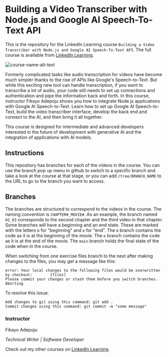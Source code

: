# Building a Video Transcriber with Node.js and Google AI Speech-To-Text API
This is the repository for the LinkedIn Learning course `Building a Video Transcriber with Node.js and Google AI Speech-To-Text API`. The full course is available from [LinkedIn Learning][lil-course-url].

![course-name-alt-text][lil-thumbnail-url] 

Formerly complicated tasks like audio transcription for videos have become much simpler thanks to the rise of APIs like Google's Speech-to-Text. But while this exciting new tool can handle transcription, if you want to transcribe a lot of audio, your code still needs to set up connections and authentication and pipe the information back and forth. In this course, instructor Fikayo Adepoju shows you how to integrate Node.js applications with Google AI Speech-to-Text. Learn how to set up Google AI Speech-to-Text, build the video transcriber interface, develop the back end and connect to the AI, and then bring it all together.

This course is designed for intermediate and advanced developers interested in the future of development with generative AI and the integration of applications with AI models.


## Instructions
This repository has branches for each of the videos in the course. You can use the branch pop up menu in github to switch to a specific branch and take a look at the course at that stage, or you can add `/tree/BRANCH_NAME` to the URL to go to the branch you want to access.

## Branches
The branches are structured to correspond to the videos in the course. The naming convention is `CHAPTER#_MOVIE#`. As an example, the branch named `02_03` corresponds to the second chapter and the third video in that chapter. 
Some branches will have a beginning and an end state. These are marked with the letters `b` for "beginning" and `e` for "end". The `b` branch contains the code as it is at the beginning of the movie. The `e` branch contains the code as it is at the end of the movie. The `main` branch holds the final state of the code when in the course.

When switching from one exercise files branch to the next after making changes to the files, you may get a message like this:

    error: Your local changes to the following files would be overwritten by checkout:        [files]
    Please commit your changes or stash them before you switch branches.
    Aborting

To resolve this issue:
	
    Add changes to git using this command: git add .
	Commit changes using this command: git commit -m "some message"



### Instructor

Fikayo Adepoju

_Technical Writer | Software Developer_
                            


                            

Check out my other courses on [LinkedIn Learning](https://www.linkedin.com/learning/instructors/fikayo-adepoju).


[lil-course-url]: https://www.linkedin.com/learning/building-a-video-transcriber-with-node-js-and-google-ai-speech-to-text-api/
[lil-thumbnail-url]: https://media.licdn.com/dms/image/D4D0DAQE-HeK__tSoEA/learning-public-crop_675_1200/0/1702508337928?e=2147483647&v=beta&t=Fc1lRp592X_600JyxwN8Xw-4fRjYSXAKLcJ9hPjIeSY


